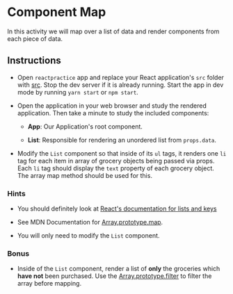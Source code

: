 # Component Map

In this activity we will map over a list of data and render components from each piece of data.

## Instructions

- Open `reactpractice` app and replace your React application's `src` folder with [src](Unsolved/src). Stop the dev server if it is already running. Start the app in dev mode by running `yarn start` or `npm start`.

- Open the application in your web browser and study the rendered application. Then take a minute to study the included components:

  - **App**: Our Application's root component.

  - **List**: Responsible for rendering an unordered list from `props.data`.

- Modify the `List` component so that inside of its `ul` tags, it renders one `li` tag for each item in array of grocery objects being passed via props. Each `li` tag should display the `text` property of each grocery object. The array map method should be used for this.

### Hints

- You should definitely look at [React's documentation for lists and keys](https://facebook.github.io/react/docs/lists-and-keys.html)

- See MDN Documentation for [Array.prototype.map](https://developer.mozilla.org/en-US/docs/Web/JavaScript/Reference/Global_Objects/Array/map).

- You will only need to modify the `List` component.

### Bonus

- Inside of the `List` component, render a list of **only** the groceries which **have not** been purchased. Use the [Array.prototype.filter](https://developer.mozilla.org/en-US/docs/Web/JavaScript/Reference/Global_Objects/Array/filter) to filter the array before mapping.
